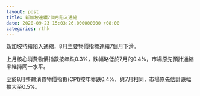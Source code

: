 ```yaml
---
layout: post
title: 新加坡連續7個月陷入通縮
date: 2020-09-23 15:03:26.000000000 +08:00
categories: rthk
---
```


新加坡持續陷入通縮，8月主要物價指標連續7個月下滑。

上月核心消費物價指數按年跌0.3%，跌幅略低於7月的0.4%，市場原先預計通縮率維持同一水平。

至於8月整體消費物價指數(CPI)按年亦跌0.4%，與7月相同，市場原先估計跌幅擴大至0.5%。
